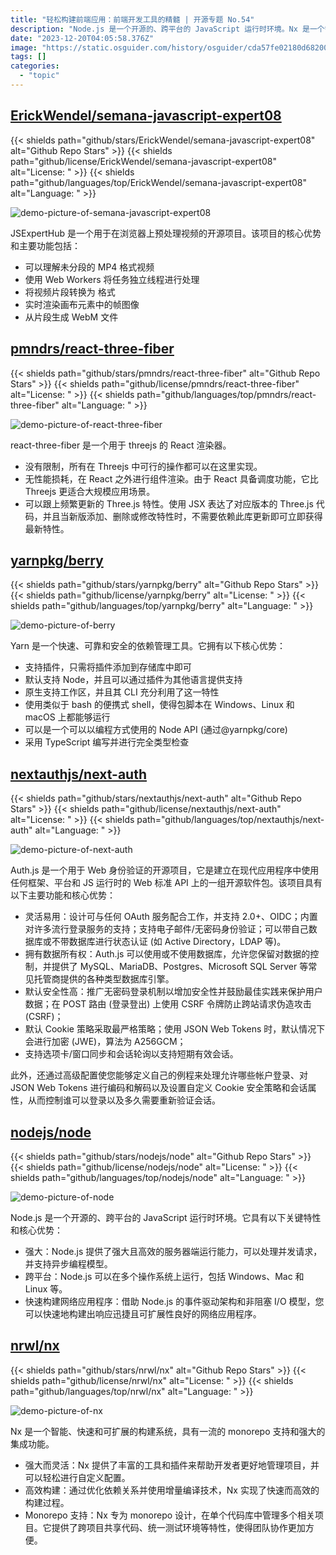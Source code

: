 ```yaml
---
title: "轻松构建前端应用：前端开发工具的精髓 | 开源专题 No.54"
description: "Node.js 是一个开源的、跨平台的 JavaScript 运行时环境。Nx 是一个智能、快速和可扩展的构建系统，具有一流的 monorepo 支持和强大的集成功能。Auth.js 是一个用于 Web 身份验证的开源项目，具有灵活易用、拥有数据所有权和默认安全性高等特点。react-three-fiber 是一个用于 threejs 的 React 渲染器，具有没有限制、无性能损耗和可以跟上频繁更新的特点。Yarn 是一个快速、可靠和安全的依赖管理工具，具有支持插件、默认支持 Node 和原生支持工作区等特点。JSExpertHub 是一个用于在浏览器上预处理视频的开源项目，具有可以理解未分段的 MP4 格式视频、使用 Web Workers 进行处理和从片段生成 WebM 文件等特点。"
date: "2023-12-20T04:05:58.376Z"
image: "https://static.osguider.com/history/osguider/cda57fe02180d68200378302da31b16c.png"
tags: []
categories:
  - "topic"
---
```


## [ErickWendel/semana-javascript-expert08](https://github.com/ErickWendel/semana-javascript-expert08)

{{< shields path="github/stars/ErickWendel/semana-javascript-expert08" alt="Github Repo Stars" >}} {{< shields path="github/license/ErickWendel/semana-javascript-expert08" alt="License: " >}} {{< shields path="github/languages/top/ErickWendel/semana-javascript-expert08" alt="Language: " >}}

![demo-picture-of-semana-javascript-expert08](https://static.osguider.com/history/2023/d4bb45ab48c49571f4521120157c56bf.png)

JSExpertHub 是一个用于在浏览器上预处理视频的开源项目。该项目的核心优势和主要功能包括：

- 可以理解未分段的 MP4 格式视频
- 使用 Web Workers 将任务独立线程进行处理
- 将视频片段转换为  格式
- 实时渲染画布元素中的帧图像
- 从片段生成 WebM 文件

## [pmndrs/react-three-fiber](https://github.com/pmndrs/react-three-fiber)

{{< shields path="github/stars/pmndrs/react-three-fiber" alt="Github Repo Stars" >}} {{< shields path="github/license/pmndrs/react-three-fiber" alt="License: " >}} {{< shields path="github/languages/top/pmndrs/react-three-fiber" alt="Language: " >}}

![demo-picture-of-react-three-fiber](https://static.osguider.com/history/2023/afba5157b05cd794e7edb9f5865f7078.png)

react-three-fiber 是一个用于 threejs 的 React 渲染器。

- 没有限制，所有在 Threejs 中可行的操作都可以在这里实现。
- 无性能损耗，在 React 之外进行组件渲染。由于 React 具备调度功能，它比 Threejs 更适合大规模应用场景。
- 可以跟上频繁更新的 Three.js 特性。使用 JSX 表达了对应版本的 Three.js 代码，并且当新版添加、删除或修改特性时，不需要依赖此库更新即可立即获得最新特性。

## [yarnpkg/berry](https://github.com/yarnpkg/berry)

{{< shields path="github/stars/yarnpkg/berry" alt="Github Repo Stars" >}} {{< shields path="github/license/yarnpkg/berry" alt="License: " >}} {{< shields path="github/languages/top/yarnpkg/berry" alt="Language: " >}}

![demo-picture-of-berry](https://static.osguider.com/history/2023/b9425aca637e297ff25b88dc346eb3da.png)

Yarn 是一个快速、可靠和安全的依赖管理工具。它拥有以下核心优势：

- 支持插件，只需将插件添加到存储库中即可
- 默认支持 Node，并且可以通过插件为其他语言提供支持
- 原生支持工作区，并且其 CLI 充分利用了这一特性
- 使用类似于 bash 的便携式 shell，使得包脚本在 Windows、Linux 和 macOS 上都能够运行
- 可以是一个可以以编程方式使用的 Node API (通过@yarnpkg/core)
- 采用 TypeScript 编写并进行完全类型检查

## [nextauthjs/next-auth](https://github.com/nextauthjs/next-auth)

{{< shields path="github/stars/nextauthjs/next-auth" alt="Github Repo Stars" >}} {{< shields path="github/license/nextauthjs/next-auth" alt="License: " >}} {{< shields path="github/languages/top/nextauthjs/next-auth" alt="Language: " >}}

![demo-picture-of-next-auth](https://static.osguider.com/history/2023/8be40f7e174934802fa0b6c466415e3e.png)

Auth.js 是一个用于 Web 身份验证的开源项目，它是建立在现代应用程序中使用任何框架、平台和 JS 运行时的 Web 标准 API 上的一组开源软件包。该项目具有以下主要功能和核心优势：

- 灵活易用：设计可与任何 OAuth 服务配合工作，并支持 2.0+、OIDC；内置对许多流行登录服务的支持；支持电子邮件/无密码身份验证；可以带自己数据库或不带数据库进行状态认证 (如 Active Directory，LDAP 等)。
- 拥有数据所有权：Auth.js 可以使用或不使用数据库，允许您保留对数据的控制，并提供了 MySQL、MariaDB、Postgres、Microsoft SQL Server 等常见托管商提供的各种类型数据库引擎。
- 默认安全性高：推广无密码登录机制以增加安全性并鼓励最佳实践来保护用户数据；在 POST 路由 (登录登出) 上使用 CSRF 令牌防止跨站请求伪造攻击 (CSRF)；
- 默认 Cookie 策略采取最严格策略；使用 JSON Web Tokens 时，默认情况下会进行加密 (JWE)，算法为 A256GCM；
- 支持选项卡/窗口同步和会话轮询以支持短期有效会话。

此外，还通过高级配置使您能够定义自己的例程来处理允许哪些帐户登录、对 JSON Web Tokens 进行编码和解码以及设置自定义 Cookie 安全策略和会话属性，从而控制谁可以登录以及多久需要重新验证会话。

## [nodejs/node](https://github.com/nodejs/node)

{{< shields path="github/stars/nodejs/node" alt="Github Repo Stars" >}} {{< shields path="github/license/nodejs/node" alt="License: " >}} {{< shields path="github/languages/top/nodejs/node" alt="Language: " >}}

![demo-picture-of-node](https://static.osguider.com/history/2023/3172b5a685343c9ab9aa863c0a980511.png)

Node.js 是一个开源的、跨平台的 JavaScript 运行时环境。它具有以下关键特性和核心优势：

- 强大：Node.js 提供了强大且高效的服务器端运行能力，可以处理并发请求，并支持异步编程模型。
- 跨平台：Node.js 可以在多个操作系统上运行，包括 Windows、Mac 和 Linux 等。
- 快速构建网络应用程序：借助 Node.js 的事件驱动架构和非阻塞 I/O 模型，您可以快速地构建出响应迅捷且可扩展性良好的网络应用程序。

## [nrwl/nx](https://github.com/nrwl/nx)

{{< shields path="github/stars/nrwl/nx" alt="Github Repo Stars" >}} {{< shields path="github/license/nrwl/nx" alt="License: " >}} {{< shields path="github/languages/top/nrwl/nx" alt="Language: " >}}

![demo-picture-of-nx](https://static.osguider.com/history/2023/34abac4995b6517666118a996cb7c1fb.png)

Nx 是一个智能、快速和可扩展的构建系统，具有一流的 monorepo 支持和强大的集成功能。

- 强大而灵活：Nx 提供了丰富的工具和插件来帮助开发者更好地管理项目，并可以轻松进行自定义配置。
- 高效构建：通过优化依赖关系并使用增量编译技术，Nx 实现了快速而高效的构建过程。
- Monorepo 支持：Nx 专为 monorepo 设计，在单个代码库中管理多个相关项目。它提供了跨项目共享代码、统一测试环境等特性，使得团队协作更加方便。

